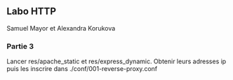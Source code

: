 ## Labo HTTP
Samuel Mayor et Alexandra Korukova

### Partie 3
Lancer res/apache_static et res/express_dynamic. Obtenir leurs adresses ip puis les inscrire dans ./conf/001-reverse-proxy.conf
